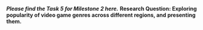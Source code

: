 ***Please find the Task 5 for Milestone 2 here.***
**Research Question: Exploring popularity of video game genres across different regions, and presenting them.**
